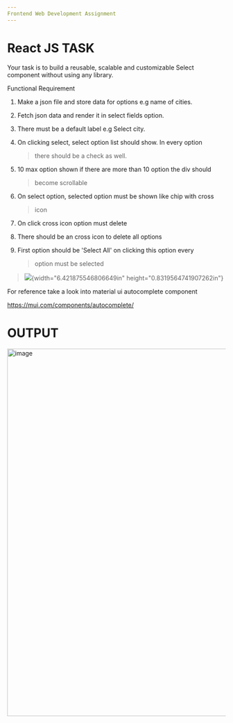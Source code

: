 ```yaml
---
Frontend Web Development Assignment
---
```


# 

# React JS TASK

Your task is to build a reusable, scalable and customizable Select
component without using any library.

Functional Requirement

1.  Make a json file and store data for options e.g name of cities.

2.  Fetch json data and render it in select fields option.

3.  There must be a default label e.g Select city.

4.  On clicking select, select option list should show. In every option
    > there should be a check as well.

5.  10 max option shown if there are more than 10 option the div should
    > become scrollable

6.  On select option, selected option must be shown like chip with cross
    > icon

7.  On click cross icon option must delete

8.  There should be an cross icon to delete all options

9.  First option should be 'Select All' on clicking this option every
    > option must be selected

> ![](vertopal_bce7f7faa5d9439086723d638c4a0da0/media/image1.png){width="6.421875546806649in"
> height="0.8319564741907262in"}

For reference take a look into material ui autocomplete component

https://mui.com/components/autocomplete/


# OUTPUT

<img width="845" alt="image" src="https://github.com/fahadali503/devanics-frontend-task/assets/85811874/bbe39757-e67d-4485-87c0-cbf3ef0043fe">

